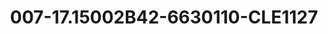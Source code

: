 ---
title: 007-17.15002B42-6630110-CLE1127
image: 007-17.15002B42-6630110-CLE1127.png
brand: classic-collection
layout: vestito
---